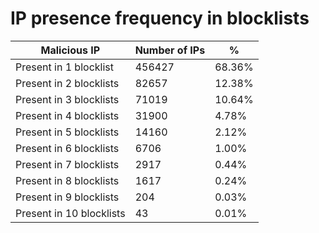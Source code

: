 # IP presence frequency in blocklists
| Malicious IP | Number of IPs | % |
|----|----|----|
| Present in 1 blocklist | 456427 | 68.36% |
| Present in 2 blocklists | 82657 | 12.38% |
| Present in 3 blocklists | 71019 | 10.64% |
| Present in 4 blocklists | 31900 | 4.78% |
| Present in 5 blocklists | 14160 | 2.12% |
| Present in 6 blocklists | 6706 | 1.00% |
| Present in 7 blocklists | 2917 | 0.44% |
| Present in 8 blocklists | 1617 | 0.24% |
| Present in 9 blocklists | 204 | 0.03% |
| Present in 10 blocklists | 43 | 0.01% |

